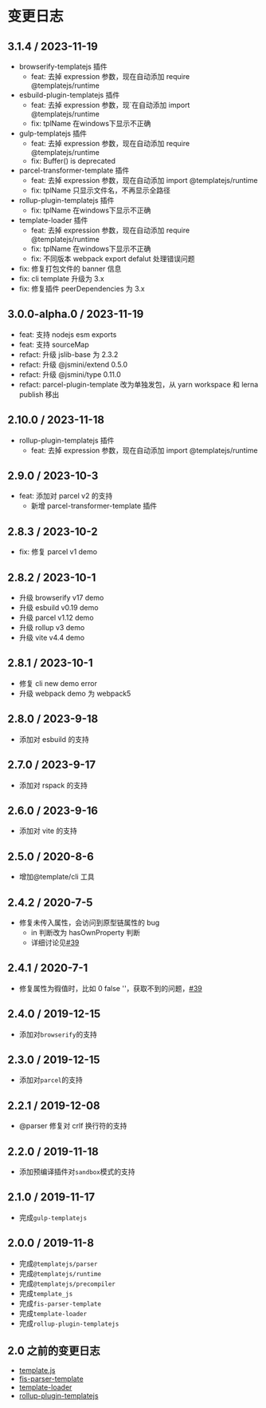 # 变更日志

## 3.1.4 / 2023-11-19

- browserify-templatejs 插件
  - feat: 去掉 expression 参数，现在自动添加 require @templatejs/runtime
- esbuild-plugin-templatejs 插件
  - feat: 去掉 expression 参数，现`在自动添加 import @templatejs/runtime
  - fix: tplName 在windows下显示不正确
- gulp-templatejs 插件
  - feat: 去掉 expression 参数，现在自动添加 require @templatejs/runtime
  - fix: Buffer() is deprecated
- parcel-transformer-template 插件
  - feat: 去掉 expression 参数，现在自动添加 import @templatejs/runtime
  - fix: tplName 只显示文件名，不再显示全路径
- rollup-plugin-templatejs 插件
  - fix: tplName 在windows下显示不正确
- template-loader 插件
  - feat: 去掉 expression 参数，现在自动添加 require @templatejs/runtime
  - fix: tplName 在windows下显示不正确
  - fix: 不同版本 webpack export defalut 处理错误问题
- fix: 修复打包文件的 banner 信息
- fix: cli template 升级为 3.x
- fix: 修复插件 peerDependencies 为 3.x

## 3.0.0-alpha.0 / 2023-11-19

- feat: 支持 nodejs esm exports
- feat: 支持 sourceMap
- refact: 升级 jslib-base 为 2.3.2
- refact: 升级 @jsmini/extend 0.5.0
- refact: 升级 @jsmini/type 0.11.0
- refact: parcel-plugin-template 改为单独发包，从 yarn workspace 和 lerna publish 移出

## 2.10.0 / 2023-11-18

- rollup-plugin-templatejs 插件
  - feat: 去掉 expression 参数，现在自动添加 import @templatejs/runtime

## 2.9.0 / 2023-10-3

- feat: 添加对 parcel v2 的支持
  - 新增 parcel-transformer-template 插件

## 2.8.3 / 2023-10-2

- fix: 修复 parcel v1 demo

## 2.8.2 / 2023-10-1

- 升级 browserify v17 demo
- 升级 esbuild v0.19 demo
- 升级 parcel v1.12 demo
- 升级 rollup v3 demo
- 升级 vite v4.4 demo

## 2.8.1 / 2023-10-1

- 修复 cli new demo error
- 升级 webpack demo 为 webpack5

## 2.8.0 / 2023-9-18

- 添加对 esbuild 的支持

## 2.7.0 / 2023-9-17

- 添加对 rspack 的支持

## 2.6.0 / 2023-9-16

- 添加对 vite 的支持

## 2.5.0 / 2020-8-6

- 增加@template/cli 工具

## 2.4.2 / 2020-7-5

- 修复未传入属性，会访问到原型链属性的 bug
  - in 判断改为 hasOwnProperty 判断
  - 详细讨论见[#39](https://github.com/yanhaijing/template.js/issues/39)

## 2.4.1 / 2020-7-1

- 修复属性为徦值时，比如 0 false ''，获取不到的问题，[#39](https://github.com/yanhaijing/template.js/issues/39)

## 2.4.0 / 2019-12-15

- 添加对`browserify`的支持

## 2.3.0 / 2019-12-15

- 添加对`parcel`的支持

## 2.2.1 / 2019-12-08

- @parser 修复对 crlf 换行符的支持

## 2.2.0 / 2019-11-18

- 添加预编译插件对`sandbox`模式的支持

## 2.1.0 / 2019-11-17

- 完成`gulp-templatejs`

## 2.0.0 / 2019-11-8

- 完成`@templatejs/parser`
- 完成`@templatejs/runtime`
- 完成`@templatejs/precompiler`
- 完成`template_js`
- 完成`fis-parser-template`
- 完成`template-loader`
- 完成`rollup-plugin-templatejs`

## 2.0 之前的变更日志

- [template.js](https://github.com/yanhaijing/template.js/blob/master/packages/template/CHANGELOG.md)
- [fis-parser-template](https://github.com/yanhaijing/template.js/blob/master/packages/fis-parser-template/CHANGELOG.md)
- [template-loader](https://github.com/yanhaijing/template.js/blob/master/packages/template-loader/CHANGELOG.md)
- [rollup-plugin-templatejs](https://github.com/yanhaijing/template.js/blob/master/packages/rollup-plugin-templatejs/CHANGELOG.md)
